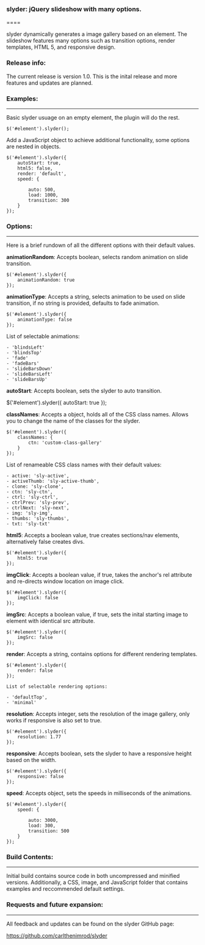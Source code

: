 ### slyder: jQuery slideshow with many options.
====

slyder dynamically generates a image gallery based on an element. The slideshow features many options such as transition options, render templates, HTML 5, and responsive design.


### Release info:

The current release is version 1.0. This is the inital release and more features and updates are planned.


### Examples:
----

Basic slyder usuage on an empty element, the plugin will do the rest.

	$('#element').slyder();

Add a JavaScript object to achieve additional functionality, some options are nested in objects.

	$('#element').slyder({
		autoStart: true,
		html5: false,
		render: 'default',
		speed: {

			auto: 500,
			load: 1000,
			transition: 300	
		}
	});


### Options:
----

Here is a brief rundown of all the different options with their default values.

**animationRandom**: Accepts boolean, selects random animation on slide transition.

	$('#element').slyder({
		animationRandom: true
	});

**animationType**: Accepts a string, selects animation to be used on slide transition, if no string is provided, defaults to fade animation.

	$('#element').slyder({
		animationType: false
	});

List of selectable animations:

	- 'blindsLeft'
	- 'blindsTop'
	- 'fade'
	- 'fadeBars'
	- 'slideBarsDown'
	- 'slideBarsLeft'
	- 'slideBarsUp'

**autoStart**: Accepts boolean, sets the slyder to auto transition.

$('#element').slyder({
	autoStart: true
});

**classNames**: Accepts a object, holds all of the CSS class names. Allows you to change the name of the classes for the slyder.

	$('#element').slyder({
		classNames: {
			ctn: 'custom-class-gallery'
		}
	});

List of renameable CSS class names with their default values:

	- active: 'sly-active',
	- activeThumb: 'sly-active-thumb',
	- clone: 'sly-clone',
	- ctn: 'sly-ctn',
	- ctrl: 'sly-ctrl',
	- ctrlPrev: 'sly-prev',
	- ctrlNext: 'sly-next',
	- img: 'sly-img',
	- thumbs: 'sly-thumbs',
	- txt: 'sly-txt'

**html5**: Accepts a boolean value, true creates sections/nav elements, alternatively false creates divs.

	$('#element').slyder({
		html5: true
	});

**imgClick**: Accepts a boolean value, if true, takes the anchor's rel attribute and re-directs window location on image click.

	$('#element').slyder({
		imgClick: false
	});

**imgSrc**: Accepts a boolean value, if true, sets the inital starting image to element with identical src attribute.

	$('#element').slyder({
		imgSrc: false
	});

**render**: Accepts a string, contains options for different rendering templates.

	$('#element').slyder({
		render: false
	});

	List of selectable rendering options:

	- 'defaultTop',
	- 'minimal'

**resolution**: Accepts integer, sets the resolution of the image gallery, only works if responsive is also set to true.

	$('#element').slyder({
		resolution: 1.77
	});

**responsive**: Accepts boolean, sets the slyder to have a responsive height based on the width.

	$('#element').slyder({
		responsive: false
	});

**speed**: Accepts object, sets the speeds in milliseconds of the animations.

	$('#element').slyder({
		speed: {

			auto: 3000,
			load: 300,
			transition: 500
		}
	});

### Build Contents:
----
Initial build contains source code in both uncompressed and minified versions. Additionally, a CSS, image, and JavaScript folder that contains examples and reccommended default settings.


### Requests and future expansion:
----
All feedback and updates can be found on the slyder GitHub page:

https://github.com/carlthenimrod/slyder